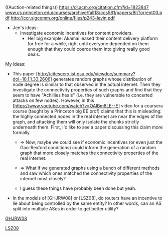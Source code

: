 ((Auction-related things))
https://dl.acm.org/citation.cfm?id=1823847
www.cs.princeton.edu/courses/archive/fall18/cos561/papers/BitTorrent03.pdf
http://ccr.sigcomm.org/online/files/p243-levin.pdf




* Jen's ideas:
  * Investigate economic incentives for content providers.
    * Her big example: Akamai leased their content delivery platform for free for a while, 
      right until everyone depended on them enough that they could coerce them into giving really good
      deals.

My ideas:
* This paper [http://citeseerx.ist.psu.edu/viewdoc/summary?doi=10.1.1.33.2606] generates
  random graphs whose distribution of node degree is similar to that observed in the actual
  internet. Then they investigate the connectivity properties of such graphs and find that they
  seem to have "Achillies heals" (i.e. they are vulnerable to concerted attacks on few nodes).
  However, in this [https://www.youtube.com/watch?v=OAIBm8LE--E] video for a coursera course
  (taught by a Princeton big EE prof) claims that this is misleading: the highly connected 
  nodes in the real internet are near the edges of the graph, and attacking them
  will only isolate the chunks strictly underneath them.
  First, I'd like to see a paper discussing this claim more formally.

  * => Now, maybe we could see if economic incentives (or even just the Gao-Rexford
    conditions) could inform the generation of a random graph that more
    closely matches the connectivity properties of the real internet.
    
  * => What if we generated graphs using a bunch of different methods and saw which
    ones matched the connectivity properties of the internet most closely?
  
  * I guess these things have probably been done but yeah.

* In the models of [GHJRW08] or [LSZ08], do routers have an incentive to lie about being controlled by the same entity? In other words, can an AS split into multiple ASes in order to get better utility? 

[GHJRW08](http://ccr.sigcomm.org/online/files/p267-goldberg.pdf)

[LSZ08](http://www.cs.huji.ac.il/~schapiram/routing_games-full.pdf) 



